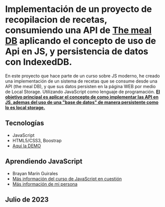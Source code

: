 # Implementación de un proyecto de recopilacion de recetas, consumiendo una API de [The meal DB](https://themealdb.com/) aplicando el concepto de uso de Api en JS, y persistencia de datos con IndexedDB.

En este proyecto que hace parte de un curso sobre JS moderno, he creado una implementación de un sistema de recetas que se consume desde una API (the meal DB), y que sus datos persisten en la página WEB por medio de Local Storage. Utilizando JavaScript como lenguaje de programación. <u><strong>El objetivo principal es aplicar el concepto de como implementar las API en JS, ademas del uso de una "base de datos" de manera persistente como lo es local storage.</strong></u>

## Tecnologías

- JavaScript
- HTML5/CSS3, Boostrap
- [Aquí la DEMO](https://apirecetajs.netlify.app/)

## Aprendiendo JavaScript

- Brayan Marín Guirales
- [Más información del curso de JavaScript en cuestión](https://www.udemy.com/course/javascript-moderno-guia-definitiva-construye-10-proyectos/)
- [Más información de mi persona](https://www.linkedin.com/in/brayan-marin-guirales/)

## Julio de 2023
